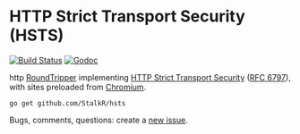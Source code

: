 # HTTP Strict Transport Security (HSTS)

[![Build Status][1]][2] [![Godoc][3]][4]

http [RoundTripper][8] implementing [HTTP Strict Transport Security][6]
([RFC 6797][7]), with sites preloaded from [Chromium][9].

`go get github.com/StalkR/hsts`

Bugs, comments, questions: create a [new issue][5].

[1]: https://api.travis-ci.org/StalkR/hsts.png?branch=master
[2]: https://travis-ci.org/StalkR/hsts
[3]: https://godoc.org/github.com/StalkR/hsts?status.png
[4]: https://godoc.org/github.com/StalkR/hsts
[5]: https://github.com/StalkR/hsts/issues/new
[6]: https://en.wikipedia.org/wiki/HTTP_Strict_Transport_Security
[7]: https://tools.ietf.org/html/rfc6797
[8]: https://godoc.org/net/http#RoundTripper
[9]: https://www.chromium.org/hsts
